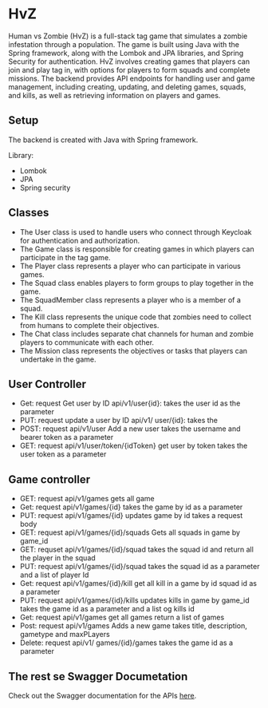 # HvZ 


Human vs Zombie (HvZ) is a full-stack tag game that simulates a zombie infestation through a population. 
The game is built using Java with the Spring framework, along with the Lombok and JPA libraries, and Spring Security for authentication. 
HvZ involves creating games that players can join and play tag in, with options for players to form squads and complete missions. 
The backend provides API endpoints for handling user and game management, including creating, updating, and deleting games, squads, and kills, as well as retrieving information on players and games.

## Setup 

The backend is created with Java with Spring framework.

Library: 

- Lombok
- JPA
- Spring security  

## Classes

- The User class is used to handle users who connect through Keycloak for authentication and authorization.
- The Game class is responsible for creating games in which players can participate in the tag game.
- The Player class represents a player who can participate in various games.
- The Squad class enables players to form groups to play together in the game.
- The SquadMember class represents a player who is a member of a squad.
- The Kill class represents the unique code that zombies need to collect from humans to complete their objectives.
- The Chat class includes separate chat channels for human and zombie players to communicate with each other.
- The Mission class represents the objectives or tasks that players can undertake in the game.



## User Controller

- Get: request Get user by ID api/v1/user{id}: takes the user id as the parameter
- PUT: request update a user by ID  api/v1/ user/{id}: takes the 
- POST: request api/v1/user Add a new user takes the username and bearer token as a parameter
- GET: request api/v1/user/token/{idToken} get user by token takes the user token as a parameter

## Game controller

- GET: request api/v1/games gets all game 
- Get: request api/v1/games/{id}  takes the game by id as a parameter
- PUT: request api/v1/games/{id} updates game by id takes a request body 
- GET: request api/v1/games/{id}/squads Gets all squads in game by game_id 
- GET: requset api/v1/games/{id}/squad takes the  squad id and return all the player in the squad
- PUT: request api/v1/games/{id}/squad takes the squad id as a parameter and a list of player Id 
- Get: request api/v1/games/{id}/kill get all kill in a game by id squad id as a parameter
- PUT: request api/v1/games/{id}/kills updates kills in game by game_id takes the game id as a parameter and a list og kills id
- Get: request api/v1/games get all games return a list of games
- Post: request api/v1/games Adds a new game takes title, description, gametype and maxPLayers 
- Delete: request api/v1/ games/{id}/games takes the game id as a parameter


## The rest se Swagger Documetation

Check out the Swagger documentation for the APIs [here](https://docker-hvz-container.azurewebsites.net/swagger-ui/index.html).


